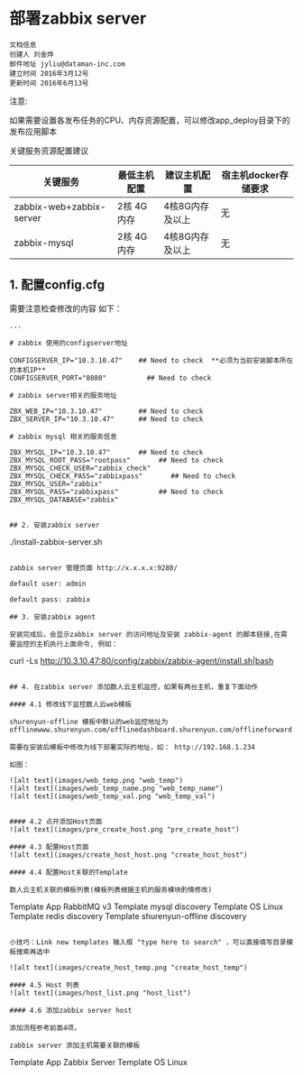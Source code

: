 # 部署zabbix server

```
文档信息
创建人 刘金烨
邮件地址 jyliu@dataman-inc.com
建立时间 2016年3月12号
更新时间 2016年6月13号
```

注意: 

如果需要设置各发布任务的CPU、内存资源配置，可以修改app_deploy目录下的发布应用脚本

关键服务资源配置建议
	
关键服务 | 最低主机配置 | 建议主机配置 | 宿主机docker存储要求
-----------|-----------|-----------|-----------
zabbix-web+zabbix-server | 2核 4G内存 | 4核8G内存及以上 | 无
zabbix-mysql | 2核 4G内存 | 4核8G内存及以上| 无
	
## 1. 配置config.cfg

需要注意检查修改的内容 如下：

```
...

# zabbix 使用的configserver地址

CONFIGSERVER_IP="10.3.10.47"    ## Need to check  **必须为当前安装脚本所在的本机IP**
CONFIGSERVER_PORT="8080"          ## Need to check

# zabbix server相关的服务地址

ZBX_WEB_IP="10.3.10.47"         ## Need to check
ZBX_SERVER_IP="10.3.10.47"      ## Need to check

# zabbix mysql 相关的服务信息

ZBX_MYSQL_IP="10.3.10.47"       ## Need to check
ZBX_MYSQL_ROOT_PASS="rootpass"       ## Need to check
ZBX_MYSQL_CHECK_USER="zabbix_check"     
ZBX_MYSQL_CHECK_PASS="zabbixpass"       ## Need to check
ZBX_MYSQL_USER="zabbix"                 
ZBX_MYSQL_PASS="zabbixpass"          ## Need to check
ZBX_MYSQL_DATABASE="zabbix"          


## 2. 安装zabbix server

```
./install-zabbix-server.sh
```

zabbix server 管理页面 http://x.x.x.x:9280/

default user: admin

default pass: zabbix

## 3. 安装zabbix agent

安装完成后，会显示zabbix server 的访问地址及安装 zabbix-agent 的脚本链接,在需要监控的主机执行上面命令, 例如：

```
curl -Ls http://10.3.10.47:80/config/zabbix/zabbix-agent/install.sh|bash
```

## 4. 在zabbix server 添加数人云主机监控，如果有两台主机，重复下面动作

#### 4.1 修改线下监控数人云web模板 

shurenyun-offline 模板中默认的web监控地址为 offlinewww.shurenyun.com/offlinedashboard.shurenyun.com/offlineforward.shurenyun.com

需要在安装后模板中修改为线下部署实际的地址，如： http://192.168.1.234

如图：

![alt text](images/web_temp.png "web_temp")
![alt text](images/web_temp_name.png "web_temp_name")
![alt text](images/web_temp_val.png "web_temp_val")


#### 4.2 点开添加Host页面
![alt text](images/pre_create_host.png "pre_create_host")

#### 4.3 配置Host页面
![alt text](images/create_host_host.png "create_host_host")

#### 4.4 配置Host关联的Template

数人云主机关联的模板列表(模板列表根据主机的服务模块酌情修改)

```
Template App RabbitMQ v3
Template mysql discovery
Template OS Linux
Template redis discovery
Template shurenyun-offline discovery
```

小技巧：Link new templates 输入框 "type here to search" ，可以直接填写目录模板搜索再选中

![alt text](images/create_host_temp.png "create_host_temp")

#### 4.5 Host 列表
![alt text](images/host_list.png "host_list")

#### 4.6 添加zabbix server host

添加流程参考前面4项，

zabbix server 添加主机需要关联的模板

```
Template App Zabbix Server
Template OS Linux
```

